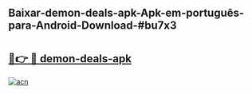 ## Baixar-demon-deals-apk-Apk-em-português​-para-Android-Download-#bu7x3

# <h2><a href="https://ainizakaria.my?title=demon-deals-apk&ref=20M">🔗👉 🔴 demon-deals-apk</a></h2>

[![acn](https://github.com/user-attachments/assets/0f9c940e-d8b0-45ae-aac7-cd30a18b3e1c)](https://ainizakaria.my?title=demon-deals-apk&ref=20M)

